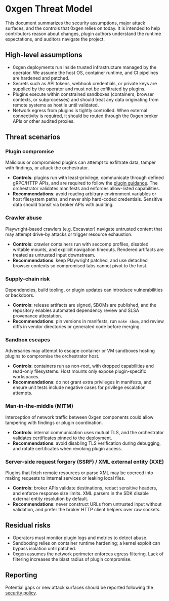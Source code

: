 # 0xgen Threat Model

This document summarizes the security assumptions, major attack surfaces, and the
controls that 0xgen relies on today. It is intended to help contributors reason
about changes, plugin authors understand the runtime expectations, and auditors
navigate the project.

## High-level assumptions

* 0xgen deployments run inside trusted infrastructure managed by the operator.
  We assume the host OS, container runtime, and CI pipelines are hardened and
  patched.
* Secrets such as API tokens, webhook credentials, or private keys are supplied
  by the operator and must not be exfiltrated by plugins.
* Plugins execute within constrained sandboxes (containers, browser contexts, or
  subprocesses) and should treat any data originating from remote systems as
  hostile until validated.
* Network egress from plugins is tightly controlled. When external connectivity
  is required, it should be routed through the 0xgen broker APIs or other
  audited proxies.

## Threat scenarios

### Plugin compromise

Malicious or compromised plugins can attempt to exfiltrate data, tamper with
findings, or attack the orchestrator.

* **Controls**: plugins run with least-privilege, communicate through defined
  gRPC/HTTP APIs, and are required to follow the [plugin guidance](PLUGIN_GUIDE.md).
  The orchestrator validates manifests and enforces allow-listed capabilities.
* **Recommendations**: avoid reading arbitrary environment variables or host
  filesystem paths, and never ship hard-coded credentials. Sensitive data should
  transit via broker APIs with auditing.

### Crawler abuse

Playwright-based crawlers (e.g. Excavator) navigate untrusted content that may
attempt drive-by attacks or trigger resource exhaustion.

* **Controls**: crawler containers run with seccomp profiles, disabled writable
  mounts, and explicit navigation timeouts. Rendered artifacts are treated as
  untrusted input downstream.
* **Recommendations**: keep Playwright patched, and use detached browser
  contexts so compromised tabs cannot pivot to the host.

### Supply-chain risk

Dependencies, build tooling, or plugin updates can introduce vulnerabilities or
backdoors.

* **Controls**: release artifacts are signed, SBOMs are published, and the
  repository enables automated dependency review and SLSA provenance attestation.
* **Recommendations**: pin versions in manifests, run `make sbom`, and review
  diffs in vendor directories or generated code before merging.

### Sandbox escapes

Adversaries may attempt to escape container or VM sandboxes hosting plugins to
compromise the orchestrator host.

* **Controls**: containers run as non-root, with dropped capabilities and
  read-only filesystems. Host mounts only expose plugin-specific workspaces.
* **Recommendations**: do not grant extra privileges in manifests, and ensure
  unit tests include negative cases for privilege escalation attempts.

### Man-in-the-middle (MITM)

Interception of network traffic between 0xgen components could allow tampering
with findings or plugin coordination.

* **Controls**: internal communication uses mutual TLS, and the orchestrator
  validates certificates pinned to the deployment.
* **Recommendations**: avoid disabling TLS verification during debugging, and
  rotate certificates when revoking plugin access.

### Server-side request forgery (SSRF) / XML external entity (XXE)

Plugins that fetch remote resources or parse XML may be coerced into making
requests to internal services or leaking local files.

* **Controls**: broker APIs validate destinations, redact sensitive headers, and
  enforce response size limits. XML parsers in the SDK disable external entity
  resolution by default.
* **Recommendations**: never construct URLs from untrusted input without
  validation, and prefer the broker HTTP client helpers over raw sockets.

## Residual risks

* Operators must monitor plugin logs and metrics to detect abuse.
* Sandboxing relies on container runtime hardening; a kernel exploit can bypass
  isolation until patched.
* 0xgen assumes the network perimeter enforces egress filtering. Lack of
  filtering increases the blast radius of plugin compromise.

## Reporting

Potential gaps or new attack surfaces should be reported following the
[security policy](SECURITY.md).
